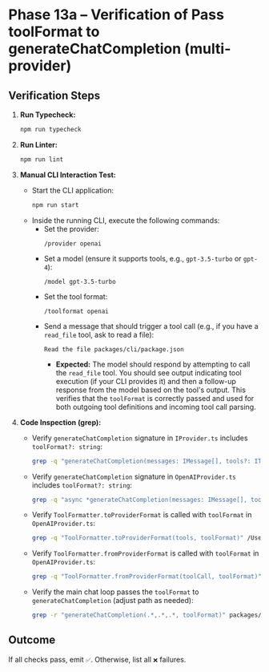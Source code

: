 # Phase 13a – Verification of Pass toolFormat to generateChatCompletion (multi-provider)

## Verification Steps

1.  **Run Typecheck:**
    ```bash
    npm run typecheck
    ```
2.  **Run Linter:**
    ```bash
    npm run lint
    ```
3.  **Manual CLI Interaction Test:**

    - Start the CLI application:
      ```bash
      npm run start
      ```
    - Inside the running CLI, execute the following commands:
      - Set the provider:
        ```
        /provider openai
        ```
      - Set a model (ensure it supports tools, e.g., `gpt-3.5-turbo` or `gpt-4`):
        ```
        /model gpt-3.5-turbo
        ```
      - Set the tool format:
        ```
        /toolformat openai
        ```
      - Send a message that should trigger a tool call (e.g., if you have a `read_file` tool, ask to read a file):
        ```
        Read the file packages/cli/package.json
        ```
        - **Expected:** The model should respond by attempting to call the `read_file` tool. You should see output indicating tool execution (if your CLI provides it) and then a follow-up response from the model based on the tool's output. This verifies that the `toolFormat` is correctly passed and used for both outgoing tool definitions and incoming tool call parsing.

4.  **Code Inspection (grep):**
    - Verify `generateChatCompletion` signature in `IProvider.ts` includes `toolFormat?: string`:
      ```bash
      grep -q "generateChatCompletion(messages: IMessage[], tools?: ITool[], toolFormat?: string): AsyncIterableIterator<any>;" /Users/acoliver/projects/gemini-code/gemini-cli/packages/cli/src/providers/IProvider.ts
      ```
    - Verify `generateChatCompletion` signature in `OpenAIProvider.ts` includes `toolFormat?: string`:
      ```bash
      grep -q "async *generateChatCompletion(messages: IMessage[], tools?: ITool[], toolFormat?: string): AsyncIterableIterator<any>" /Users/acoliver/projects/gemini-code/gemini-cli/packages/cli/src/providers/openai/OpenAIProvider.ts
      ```
    - Verify `ToolFormatter.toProviderFormat` is called with `toolFormat` in `OpenAIProvider.ts`:
      ```bash
      grep -q "ToolFormatter.toProviderFormat(tools, toolFormat)" /Users/acoliver/projects/gemini-code/gemini-cli/packages/cli/src/providers/openai/OpenAIProvider.ts
      ```
    - Verify `ToolFormatter.fromProviderFormat` is called with `toolFormat` in `OpenAIProvider.ts`:
      ```bash
      grep -q "ToolFormatter.fromProviderFormat(toolCall, toolFormat)" /Users/acoliver/projects/gemini-code/gemini-cli/packages/cli/src/providers/openai/OpenAIProvider.ts
      ```
    - Verify the main chat loop passes the `toolFormat` to `generateChatCompletion` (adjust path as needed):
      ```bash
      grep -r "generateChatCompletion(.*,.*,.*, toolFormat)" packages/cli/src/
      ```

## Outcome

If all checks pass, emit `✅`. Otherwise, list all `❌` failures.
